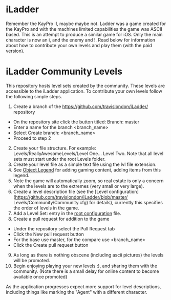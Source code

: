 # iLadder

Remember the KayPro II, maybe maybe not.  Ladder was a game created for the KayPro and with the machines limited capabilities the game was ASCII based.  This is an attempt to produce a similar game for iOS.  Only the main character is now an i, and the enemy and !.  Read below for information about how to contribute your own levels and play them (with the paid version).

# iLadder Community Levels

This repository hosts level sets created by the community.  These levels are accessible to the iLadder application.  To contribute your own levels follow the following simple steps.

1. Create a branch of the https://github.com/travislondon/iLadder/ repository
  - On the repository site click the button titled: Branch: master
  - Enter a name for the branch <branch_name>
  - Select Create branch: <branch_name>
  - Proceed to step 2
2. Create your file structure.  For example: Levels/ReallyAwesomeLevels/Level One... Level Two.  Note that all level sets must start under the root Levels folder.
3. Create your level file as a simple text file using the lvl file extension.
4. See [Object Legend](https://github.com/travislondon/iLadder/blob/master/Game/ObjectLegend.md) for adding gaming content, adding items from this legend.
5. Note the game will automatically zoom, so real estate is only a concern when the levels are to the extremes (very small or very large).
6. Create a level description file (see the [Level configuration](https://github.com/travislondon/iLadder/blob/master/
Levels/Community/Community.cfg) for details), currently this specifies the order of levels in the game.
7. Add a Level Set: <path to level> entry in the [root configuration](https://github.com/travislondon/iLadder/blob/master/Levels/LevelConfiguration.cfg) file.
8. Create a pull request for addition to the game
  - Under the repository select the Pull Request tab
  - Click the New pull request button
  - For the base use master, for the compare use <branch_name>
  - Click the Create pull request button
9. As long as there is nothing obscene (including ascii pictures) the levels will be promoted.
10. Begin enjoying playing your new levels :), and sharing them with the community.  (Note there is a small delay for online content to become available once promoted)

As the application progresses expect more support for level descriptions, including things like marking the "Agent" with a different character.
